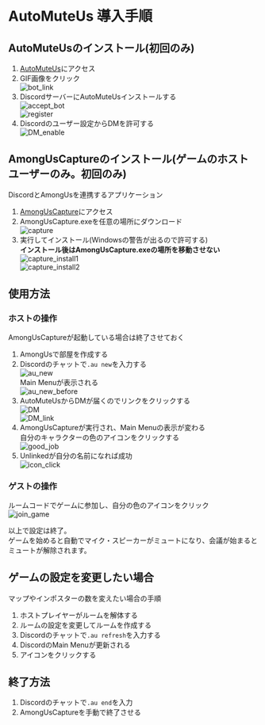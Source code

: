 # AutoMuteUs 導入手順

## AutoMuteUsのインストール(初回のみ)
1. [AutoMuteUs](https://github.com/denverquane/automuteus)にアクセス  
1. GIF画像をクリック  
![bot_link](./img/bot_link.png)  
1. DiscordサーバーにAutoMuteUsインストールする  
![accept_bot](./img/accept_bot.png)  
![register](./img/register.png)  
1. Discordのユーザー設定からDMを許可する  
![DM_enable](./img/DM_enable.png)  

## AmongUsCaptureのインストール(ゲームのホストユーザーのみ。初回のみ)
DiscordとAmongUsを連携するアプリケーション  
1. [AmongUsCapture](https://github.com/denverquane/amonguscapture/releases/tag/2.4.4)にアクセス  
1. AmongUsCapture.exeを任意の場所にダウンロード  
![capture](./img/capture.png)  
1. 実行してインストール(Windowsの警告が出るので許可する)  
**インストール後はAmongUsCapture.exeの場所を移動させない**  
![capture_install1](./img/capture_install1.png)  
![capture_install2](./img/capture_install2.png)  

## 使用方法
### ホストの操作
AmongUsCaptureが起動している場合は終了させておく  
1. AmongUsで部屋を作成する  
1. Discordのチャットで`.au new`を入力する  
![au_new](./img/au_new.png)  
Main Menuが表示される  
![au_new_before](./img/au_new_before.png)  
1. AutoMuteUsからDMが届くのでリンクをクリックする    
![DM](./img/DM.png)  
![DM_link](./img/DM_link.png)  
1. AmongUsCaptureが実行され、Main Menuの表示が変わる  
自分のキャラクターの色のアイコンをクリックする  
![good_job](./img/good_job.png)  
1. Unlinkedが自分の名前になれば成功  
![icon_click](./img/icon_click.png)  

### ゲストの操作
ルームコードでゲームに参加し、自分の色のアイコンをクリック  
![join_game](./img/join_game.png)  

以上で設定は終了。  
ゲームを始めると自動でマイク・スピーカーがミュートになり、会議が始まるとミュートが解除されます。  

## ゲームの設定を変更したい場合
マップやインポスターの数を変えたい場合の手順  
1. ホストプレイヤーがルームを解体する  
1. ルームの設定を変更してルームを作成する  
1. Discordのチャットで`.au refresh`を入力する  
1. DiscordのMain Menuが更新される  
1. アイコンをクリックする  

## 終了方法
1. Discordのチャットで`.au end`を入力  
1. AmongUsCaptureを手動で終了させる  
